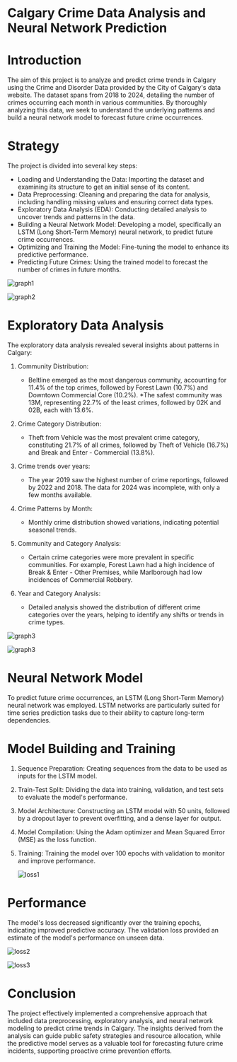 # Calgary Crime Data Analysis and Neural Network Prediction #

# Introduction #
The aim of this project is to analyze and predict crime trends in Calgary using the Crime and Disorder Data provided by the City of Calgary's data website. The dataset spans from 2018 to 2024, detailing the number of crimes occurring each month in various communities. By thoroughly analyzing this data, we seek to understand the underlying patterns and build a neural network model to forecast future crime occurrences.

# Strategy # 
The project is divided into several key steps:

* Loading and Understanding the Data: Importing the dataset and examining its structure to get an initial sense of its content.
* Data Preprocessing: Cleaning and preparing the data for analysis, including handling missing values and ensuring correct data types.
* Exploratory Data Analysis (EDA): Conducting detailed analysis to uncover trends and patterns in the data.
* Building a Neural Network Model: Developing a model, specifically an LSTM (Long Short-Term Memory) neural network, to predict future crime occurrences.
* Optimizing and Training the Model: Fine-tuning the model to enhance its predictive performance.
* Predicting Future Crimes: Using the trained model to forecast the number of crimes in future months.

![graph1](https://github.com/user-attachments/assets/813299fc-6642-4a8a-bbab-6ae98652ce9c)


![graph2](https://github.com/user-attachments/assets/775bd027-6b65-4f3a-9192-74ed66d0aadc)


# Exploratory Data Analysis # 
The exploratory data analysis revealed several insights about patterns in Calgary: 
1. Community Distribution:
   * Beltline emerged as the most dangerous community, accounting for 11.4% of the top crimes, 
   followed by Forest Lawn (10.7%) and Downtown Commercial Core (10.2%).
   *The safest community was 13M, representing 22.7% of the least crimes, followed by 02K and 
   02B, each with 13.6%.
2. Crime Category Distribution:
   * Theft from Vehicle was the most prevalent crime category, constituting 21.7% of all 
   crimes, followed by Theft of Vehicle (16.7%) and Break and Enter - Commercial (13.8%).
3. Crime trends over years:
   * The year 2019 saw the highest number of crime reportings, followed by 2022 and 2018. The 
   data for 2024 was incomplete, with only a few months available.
4. Crime Patterns by Month:
   * Monthly crime distribution showed variations, indicating potential seasonal trends.
5. Community and Category Analysis:
   * Certain crime categories were more prevalent in specific communities. For example, Forest 
   Lawn had a high incidence of Break & Enter - Other Premises, while Marlborough had low 
   incidences of Commercial Robbery.

6. Year and Category Analysis:
    * Detailed analysis showed the distribution of different crime categories over the years, 
     helping to identify any shifts or trends in crime types.


![graph3](https://github.com/user-attachments/assets/3ede6b83-6d45-4e2e-b4a1-8a093c558e2c)


![graph3](https://github.com/user-attachments/assets/76647cca-bc1e-4bcf-821c-f9007c155810)


# Neural Network Model # 
To predict future crime occurrences, an LSTM (Long Short-Term Memory) neural network was employed. LSTM networks are particularly suited for time series prediction tasks due to their ability to capture long-term dependencies.

# Model Building and Training # 
1) Sequence Preparation: Creating sequences from the data to be used as inputs for the LSTM model.
2) Train-Test Split: Dividing the data into training, validation, and test sets to evaluate the model's performance.
3) Model Architecture: Constructing an LSTM model with 50 units, followed by a dropout layer to prevent overfitting, and a dense layer for output.
4) Model Compilation: Using the Adam optimizer and Mean Squared Error (MSE) as the loss function.
5) Training: Training the model over 100 epochs with validation to monitor and improve performance.


   ![loss1](https://github.com/user-attachments/assets/e941ca34-b0cb-4f15-8ddb-909e03ad3856)


# Performance # 
The model's loss decreased significantly over the training epochs, indicating improved predictive accuracy. The validation loss provided an estimate of the model's performance on unseen data.


![loss2](https://github.com/user-attachments/assets/04cf3651-dcf7-4b23-a6bb-35531af15ca3)


![loss3](https://github.com/user-attachments/assets/7839eaab-90b1-45c7-b443-2beabba7a436)

# Conclusion # 
The project effectively implemented a comprehensive approach that included data preprocessing, exploratory analysis, and neural network modeling to predict crime trends in Calgary. The insights derived from the analysis can guide public safety strategies and resource allocation, while the predictive model serves as a valuable tool for forecasting future crime incidents, supporting proactive crime prevention efforts.
